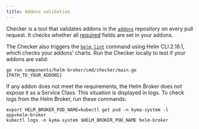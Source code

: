 ```yaml
---
title: Addons validation
---
```


Checker is a tool that validates addons in the [`addons`](https://github.com/kyma-project/addons) repository on every pull request. It checks whether all [required](./smgt-11-hb-create-addons.md) fields are set in your addons.

The Checker also triggers the [`helm lint`](https://v2.helm.sh/docs/helm/#helm-lint) command using Helm CLI 2.16.1, which checks your addons' charts.
Run the Checker locally to test if your addons are valid:
```
go run components/helm-broker/cmd/checker/main.go {PATH_TO_YOUR_ADDONS}
```

If any addon does not meet the requirements, the Helm Broker does not expose it as a Service Class. This situation is displayed in logs.
To check logs from the Helm Broker, run these commands:

```
export HELM_BROKER_POD_NAME=kubectl get pod -n kyma-system -l app=helm-broker
kubectl logs -n kyma-system $HELM_BROKER_POD_NAME helm-broker
```
